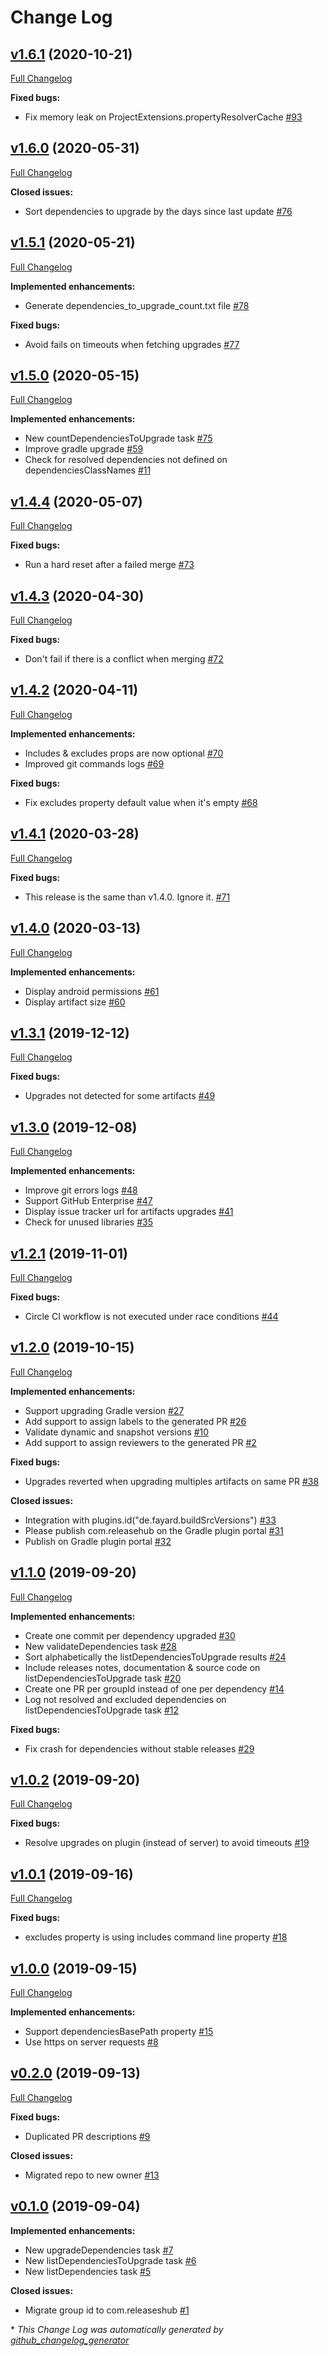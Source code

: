 # Change Log

## [v1.6.1](https://github.com/releaseshub/releases-hub-gradle-plugin/tree/v1.6.1) (2020-10-21)
[Full Changelog](https://github.com/releaseshub/releases-hub-gradle-plugin/compare/v1.6.0...v1.6.1)

**Fixed bugs:**

- Fix memory leak on ProjectExtensions.propertyResolverCache [\#93](https://github.com/releaseshub/releases-hub-gradle-plugin/issues/93)

## [v1.6.0](https://github.com/releaseshub/releases-hub-gradle-plugin/tree/v1.6.0) (2020-05-31)
[Full Changelog](https://github.com/releaseshub/releases-hub-gradle-plugin/compare/v1.5.1...v1.6.0)

**Closed issues:**

- Sort dependencies to upgrade by the days since last update [\#76](https://github.com/releaseshub/releases-hub-gradle-plugin/issues/76)

## [v1.5.1](https://github.com/releaseshub/releases-hub-gradle-plugin/tree/v1.5.1) (2020-05-21)
[Full Changelog](https://github.com/releaseshub/releases-hub-gradle-plugin/compare/v1.5.0...v1.5.1)

**Implemented enhancements:**

- Generate dependencies\_to\_upgrade\_count.txt file [\#78](https://github.com/releaseshub/releases-hub-gradle-plugin/issues/78)

**Fixed bugs:**

- Avoid fails on timeouts when fetching upgrades [\#77](https://github.com/releaseshub/releases-hub-gradle-plugin/issues/77)

## [v1.5.0](https://github.com/releaseshub/releases-hub-gradle-plugin/tree/v1.5.0) (2020-05-15)
[Full Changelog](https://github.com/releaseshub/releases-hub-gradle-plugin/compare/v1.4.4...v1.5.0)

**Implemented enhancements:**

- New countDependenciesToUpgrade task [\#75](https://github.com/releaseshub/releases-hub-gradle-plugin/issues/75)
- Improve gradle upgrade [\#59](https://github.com/releaseshub/releases-hub-gradle-plugin/issues/59)
- Check for resolved dependencies not defined on dependenciesClassNames [\#11](https://github.com/releaseshub/releases-hub-gradle-plugin/issues/11)

## [v1.4.4](https://github.com/releaseshub/releases-hub-gradle-plugin/tree/v1.4.4) (2020-05-07)
[Full Changelog](https://github.com/releaseshub/releases-hub-gradle-plugin/compare/v1.4.3...v1.4.4)

**Fixed bugs:**

- Run a hard reset after a failed merge [\#73](https://github.com/releaseshub/releases-hub-gradle-plugin/issues/73)

## [v1.4.3](https://github.com/releaseshub/releases-hub-gradle-plugin/tree/v1.4.3) (2020-04-30)
[Full Changelog](https://github.com/releaseshub/releases-hub-gradle-plugin/compare/v1.4.2...v1.4.3)

**Fixed bugs:**

- Don't fail if there is a conflict when merging [\#72](https://github.com/releaseshub/releases-hub-gradle-plugin/issues/72)

## [v1.4.2](https://github.com/releaseshub/releases-hub-gradle-plugin/tree/v1.4.2) (2020-04-11)
[Full Changelog](https://github.com/releaseshub/releases-hub-gradle-plugin/compare/v1.4.1...v1.4.2)

**Implemented enhancements:**

- Includes & excludes props are now optional [\#70](https://github.com/releaseshub/releases-hub-gradle-plugin/issues/70)
- Improved git commands logs [\#69](https://github.com/releaseshub/releases-hub-gradle-plugin/issues/69)

**Fixed bugs:**

- Fix excludes property default value when it's empty [\#68](https://github.com/releaseshub/releases-hub-gradle-plugin/issues/68)

## [v1.4.1](https://github.com/releaseshub/releases-hub-gradle-plugin/tree/v1.4.1) (2020-03-28)
[Full Changelog](https://github.com/releaseshub/releases-hub-gradle-plugin/compare/v1.4.0...v1.4.1)

**Fixed bugs:**

- This release is the same than v1.4.0. Ignore it. [\#71](https://github.com/releaseshub/releases-hub-gradle-plugin/issues/71)

## [v1.4.0](https://github.com/releaseshub/releases-hub-gradle-plugin/tree/v1.4.0) (2020-03-13)
[Full Changelog](https://github.com/releaseshub/releases-hub-gradle-plugin/compare/v1.3.1...v1.4.0)

**Implemented enhancements:**

- Display android permissions [\#61](https://github.com/releaseshub/releases-hub-gradle-plugin/issues/61)
- Display artifact size [\#60](https://github.com/releaseshub/releases-hub-gradle-plugin/issues/60)

## [v1.3.1](https://github.com/releaseshub/releases-hub-gradle-plugin/tree/v1.3.1) (2019-12-12)
[Full Changelog](https://github.com/releaseshub/releases-hub-gradle-plugin/compare/v1.3.0...v1.3.1)

**Fixed bugs:**

- Upgrades not detected for some artifacts  [\#49](https://github.com/releaseshub/releases-hub-gradle-plugin/issues/49)

## [v1.3.0](https://github.com/releaseshub/releases-hub-gradle-plugin/tree/v1.3.0) (2019-12-08)
[Full Changelog](https://github.com/releaseshub/releases-hub-gradle-plugin/compare/v1.2.1...v1.3.0)

**Implemented enhancements:**

- Improve git errors logs [\#48](https://github.com/releaseshub/releases-hub-gradle-plugin/issues/48)
- Support GitHub Enterprise [\#47](https://github.com/releaseshub/releases-hub-gradle-plugin/issues/47)
- Display issue tracker url for artifacts upgrades [\#41](https://github.com/releaseshub/releases-hub-gradle-plugin/issues/41)
- Check for unused libraries [\#35](https://github.com/releaseshub/releases-hub-gradle-plugin/issues/35)

## [v1.2.1](https://github.com/releaseshub/releases-hub-gradle-plugin/tree/v1.2.1) (2019-11-01)
[Full Changelog](https://github.com/releaseshub/releases-hub-gradle-plugin/compare/v1.2.0...v1.2.1)

**Fixed bugs:**

- Circle CI workflow is not executed under race conditions [\#44](https://github.com/releaseshub/releases-hub-gradle-plugin/issues/44)

## [v1.2.0](https://github.com/releaseshub/releases-hub-gradle-plugin/tree/v1.2.0) (2019-10-15)
[Full Changelog](https://github.com/releaseshub/releases-hub-gradle-plugin/compare/v1.1.0...v1.2.0)

**Implemented enhancements:**

- Support upgrading Gradle version [\#27](https://github.com/releaseshub/releases-hub-gradle-plugin/issues/27)
- Add support to assign labels to the generated PR  [\#26](https://github.com/releaseshub/releases-hub-gradle-plugin/issues/26)
- Validate dynamic and snapshot versions [\#10](https://github.com/releaseshub/releases-hub-gradle-plugin/issues/10)
- Add support to assign reviewers to the generated PR [\#2](https://github.com/releaseshub/releases-hub-gradle-plugin/issues/2)

**Fixed bugs:**

- Upgrades reverted when upgrading multiples artifacts on same PR [\#38](https://github.com/releaseshub/releases-hub-gradle-plugin/issues/38)

**Closed issues:**

- Integration with plugins.id\("de.fayard.buildSrcVersions"\) [\#33](https://github.com/releaseshub/releases-hub-gradle-plugin/issues/33)
- Please publish com.releasehub on the Gradle plugin portal [\#31](https://github.com/releaseshub/releases-hub-gradle-plugin/issues/31)
- Publish on Gradle plugin portal [\#32](https://github.com/releaseshub/releases-hub-gradle-plugin/issues/32)

## [v1.1.0](https://github.com/releaseshub/releases-hub-gradle-plugin/tree/v1.1.0) (2019-09-20)
[Full Changelog](https://github.com/releaseshub/releases-hub-gradle-plugin/compare/v1.0.2...v1.1.0)

**Implemented enhancements:**

- Create one commit per dependency upgraded [\#30](https://github.com/releaseshub/releases-hub-gradle-plugin/issues/30)
- New validateDependencies task [\#28](https://github.com/releaseshub/releases-hub-gradle-plugin/issues/28)
- Sort alphabetically the listDependenciesToUpgrade results [\#24](https://github.com/releaseshub/releases-hub-gradle-plugin/issues/24)
- Include releases notes, documentation & source code on listDependenciesToUpgrade task [\#20](https://github.com/releaseshub/releases-hub-gradle-plugin/issues/20)
- Create one PR per groupId instead of one per dependency [\#14](https://github.com/releaseshub/releases-hub-gradle-plugin/issues/14)
- Log not resolved and excluded dependencies on listDependenciesToUpgrade task [\#12](https://github.com/releaseshub/releases-hub-gradle-plugin/issues/12)

**Fixed bugs:**

- Fix crash for dependencies without stable releases [\#29](https://github.com/releaseshub/releases-hub-gradle-plugin/issues/29)

## [v1.0.2](https://github.com/releaseshub/releases-hub-gradle-plugin/tree/v1.0.2) (2019-09-20)
[Full Changelog](https://github.com/releaseshub/releases-hub-gradle-plugin/compare/v1.0.1...v1.0.2)

**Fixed bugs:**

- Resolve upgrades on plugin \(instead of server\) to avoid timeouts [\#19](https://github.com/releaseshub/releases-hub-gradle-plugin/issues/19)

## [v1.0.1](https://github.com/releaseshub/releases-hub-gradle-plugin/tree/v1.0.1) (2019-09-16)
[Full Changelog](https://github.com/releaseshub/releases-hub-gradle-plugin/compare/v1.0.0...v1.0.1)

**Fixed bugs:**

- excludes property is using includes command line property [\#18](https://github.com/releaseshub/releases-hub-gradle-plugin/issues/18)

## [v1.0.0](https://github.com/releaseshub/releases-hub-gradle-plugin/tree/v1.0.0) (2019-09-15)
[Full Changelog](https://github.com/releaseshub/releases-hub-gradle-plugin/compare/v0.2.0...v1.0.0)

**Implemented enhancements:**

- Support dependenciesBasePath property [\#15](https://github.com/releaseshub/releases-hub-gradle-plugin/issues/15)
- Use https on server requests [\#8](https://github.com/releaseshub/releases-hub-gradle-plugin/issues/8)

## [v0.2.0](https://github.com/releaseshub/releases-hub-gradle-plugin/tree/v0.2.0) (2019-09-13)
[Full Changelog](https://github.com/releaseshub/releases-hub-gradle-plugin/compare/v0.1.0...v0.2.0)

**Fixed bugs:**

- Duplicated PR descriptions [\#9](https://github.com/releaseshub/releases-hub-gradle-plugin/issues/9)

**Closed issues:**

- Migrated repo to new owner [\#13](https://github.com/releaseshub/releases-hub-gradle-plugin/issues/13)

## [v0.1.0](https://github.com/releaseshub/releases-hub-gradle-plugin/tree/v0.1.0) (2019-09-04)
**Implemented enhancements:**

- New upgradeDependencies task [\#7](https://github.com/releaseshub/releases-hub-gradle-plugin/issues/7)
- New listDependenciesToUpgrade task [\#6](https://github.com/releaseshub/releases-hub-gradle-plugin/issues/6)
- New listDependencies task [\#5](https://github.com/releaseshub/releases-hub-gradle-plugin/issues/5)

**Closed issues:**

- Migrate group id to com.releaseshub [\#1](https://github.com/releaseshub/releases-hub-gradle-plugin/issues/1)



\* *This Change Log was automatically generated by [github_changelog_generator](https://github.com/skywinder/Github-Changelog-Generator)*
